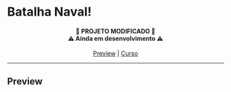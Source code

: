 # Batalha Naval!
<h4 align="center">
   🚨<strong> PROJETO MODIFICADO </strong>🚨
   <br> ⚠ Ainda em desenvolvimento ⚠
</h4>
<p align="center">
   <a href="#Preview">Preview</a> |
   <a href="#Curso">Curso</a> 
</p><hr>


## Preview


